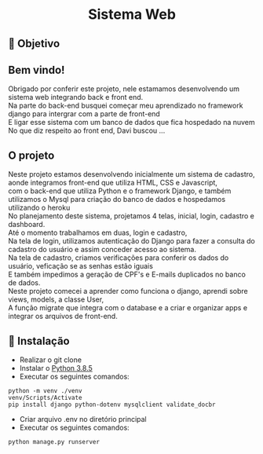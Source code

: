 <h1 align="center">Sistema Web</h1>

<h2>🎯 Objetivo</h2>

<h2>Bem vindo!</h2>
Obrigado por conferir este projeto, nele estamamos desenvolvendo um sistema web integrando back e front end.<br>
Na parte do back-end busquei começar meu aprendizado no framework django para intergrar com a parte de front-end<br>
E ligar esse sistema com um banco de dados que fica hospedado na nuvem<br>
No que diz respeito ao front end, Davi buscou ...<br>

<h2>O projeto</h2>
Neste projeto estamos desenvolvendo inicialmente um sistema de cadastro, aonde integramos front-end que utiliza HTML, CSS e Javascript,<br>
com o back-end que utiliza Python e o framework Django, e também utilizamos o Mysql para criação do banco de dados e hospedamos utilizando o heroku<br>
No planejamento deste sistema, projetamos 4 telas, inicial, login, cadastro e dashboard.<br>
Até o momento trabalhamos em duas, login e cadastro,<br>
Na tela de login, utilizamos autenticação do Django para fazer a consulta do cadastro do usuário e assim conceder acesso ao sistema.<br>
Na tela de cadastro, criamos verificações para conferir os dados do usuário, veficação se as senhas estão iguais <br>
E também impedimos a geração de CPF's e E-mails duplicados no banco de dados.<br>
Neste projeto comecei a aprender como funciona o django, aprendi sobre views, models, a classe User,<br> 
A função migrate que integra com o database e a criar e organizar apps e integrar os arquivos de front-end.


<h2>🔧 Instalação</h2>

- Realizar o git clone
- Instalar o [Python 3.8.5](https://www.python.org/downloads/release/python-385/ "Python 3.8.5")
- Executar os seguintes comandos:
```
python -m venv ./venv
venv/Scripts/Activate
pip install django python-dotenv mysqlclient validate_docbr

```
- Criar arquivo .env no diretório principal
- Executar os seguintes comandos:
```
python manage.py runserver
```